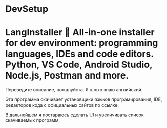 # DevSetup
# LangInstaller 🚀  All-in-one installer for dev environment: programming languages, IDEs and code editors. Python, VS Code, Android Studio, Node.js, Postman and more.
Переведите описание, пожалуйста. Я плохо знаю английский.

Эта программа скачивает установщики языков програмирования, IDE, редакторов кода с официальных сайтов по ссылке.

В дальнейшем я постараюсь сделать UI и увеличивать список скачиваемых программ.
